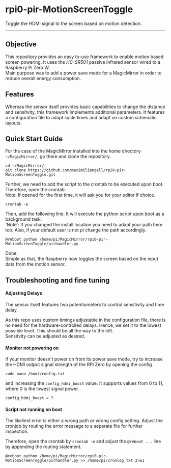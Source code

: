 # rpi0-pir-MotionScreenToggle
Toggle the HDMI signal to the screen based on motion detection.

___

## Objective

This repository provides an easy to-use framework to enable motion based screen powering.
It uses the *HC-SR501* passive infrared sensor wired to a Raspberry Pi Zero W.  
Main purpose was to add a power save mode for a MagicMirror in order to reduce overall energy consumption.

## Features

Whereas the sensor itself provides basic capabilities to change the distance and sensitvity, this framework implements additional parameters.
It features a configuration file to adapt cycle times and adapt on custom schematic layouts.

## Quick Start Guide

For the case of the MagicMirror installed into the home directory ```~/MagicMirror/```, go there and clone the repository.

```
cd ~/MagicMirror/
git clone https://github.com/maximiliangall/rpi0-pir-MotionScreenToggle.git
```

Further, we need to add the script to the crontab to be executed upon boot.
Therefore, open the crontab.  
Note: If opened for the first time, it will ask you for your editor if choice.

```
crontab -e
```
Then, add the following line. It will execute the python script upon boot as a background task.  
'Note': If you changed the install location you need to adapt your path here too.  Also, if your default user is not *pi* change the path accordingly.

```
@reboot python /home/pi/MagicMirror/rpi0-pir-MotionScreenToggle/pirhandler.py
```

Done.  
Simple as that, the Raspberry now toggles the screen based on the input data from the motion sensor.

## Troubleshooting and fine tuning

#### Adjusting Delays

The sensor itself features two potentiometers to control sensitivity and time delay.  

As this repo uses custom timings adjustable in the configuration file, there is no need for the hardware-controlled delays. Hence, we set it to the lowest possible level. This should be all the way to the left.  
Sensitvity can be adjusted as desired.

#### Monitor not powering on

If your monitor doesn't power on from its power save mode, try to increase the HDMI output signal strength of the RPi Zero by opening the config
```
sudo nano /boot/config.txt
```
and increasing the ```config_hdmi_boost``` value. It supports values from 0 to 11, where 0 is the lowest signal power.
```
config_hdmi_boost = 7
```

#### Script not running on boot

The likeliest error is either a wrong path or wrong config setting.
Adjust the cronjob by routing the error message to a seperate file for further inspection.  

Therefore, open the crontab by ```crontab -e``` and adjust the ```@reboot ...``` line by appending the routing statement.
```
@reboot python /home/pi/MagicMirror/rpi0-pir-MotionScreenToggle/pirhandler.py >> /home/pi/cronlog.txt 2>&1
```
